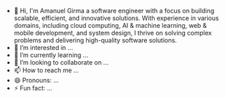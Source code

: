 - 👋 Hi, I'm Amanuel Girma a software engineer with a focus on building scalable, efficient, and innovative solutions. With experience in various domains, including cloud computing, AI & machine learning, web & mobile development, and system design, I thrive on solving complex problems and delivering high-quality software solutions.
- 👀 I’m interested in ...
- 🌱 I’m currently learning ...
- 💞️ I’m looking to collaborate on ...
- 📫 How to reach me ...
- 😄 Pronouns: ...
- ⚡ Fun fact: ...

<!---
amanuelgirma-cmt/amanuelgirma-cmt is a ✨ special ✨ repository because its `README.md` (this file) appears on your GitHub profile.
You can click the Preview link to take a look at your changes.
--->
